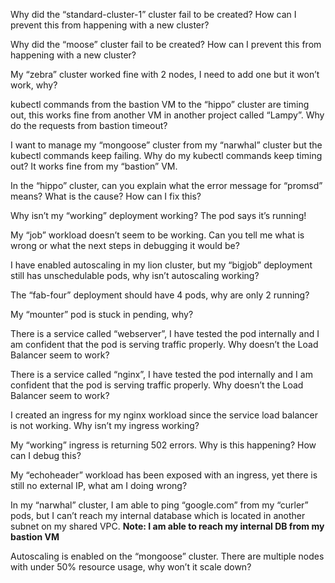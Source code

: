 Why did the “standard-cluster-1” cluster fail to be created? How can I prevent this from happening with a new cluster?


Why did the “moose” cluster fail to be created? How can I prevent this from happening with a new cluster?


My “zebra” cluster worked fine with 2 nodes, I need to add one but it won’t work, why?


kubectl commands from the bastion VM to the “hippo” cluster are timing out, this works fine from another VM in another project called “Lampy”. Why do the requests from bastion timeout?
 
I want to manage my “mongoose” cluster from my “narwhal” cluster but the kubectl commands keep failing. Why do my kubectl commands keep timing out? It works fine from my “bastion” VM.


In the “hippo” cluster, can you explain what the error message for “promsd” means? What is the cause? How can I fix this?


Why isn’t my “working” deployment working? The pod says it’s running!


My “job” workload doesn’t seem to be working. Can you tell me what is wrong or what the next steps in debugging it would be?


I have enabled autoscaling in my lion cluster, but my “bigjob” deployment still has unschedulable pods, why isn’t autoscaling working?


The “fab-four” deployment should have 4 pods, why are only 2 running?


My “mounter” pod is stuck in pending, why?


There is a service called “webserver”, I have tested the pod internally and I am confident that the pod is serving traffic properly. Why doesn’t the Load Balancer seem to work?


There is a service called “nginx”, I have tested the pod internally and I am confident that the pod is serving traffic properly. Why doesn’t the Load Balancer seem to work?


I created an ingress for my nginx workload since the service load balancer is not working. Why isn’t my ingress working?


My “working” ingress is returning 502 errors. Why is this happening?  How can I debug this?


My “echoheader” workload has been exposed with an ingress, yet there is still no external IP, what am I doing wrong?


In my “narwhal” cluster, I am able to ping “google.com” from my “curler” pods, but I can’t reach my internal database which is located in another subnet on my shared VPC. **Note: I am able to reach my internal DB from my bastion VM**


Autoscaling is enabled on the “mongoose” cluster. There are multiple nodes with under 50% resource usage, why won’t it scale down?
